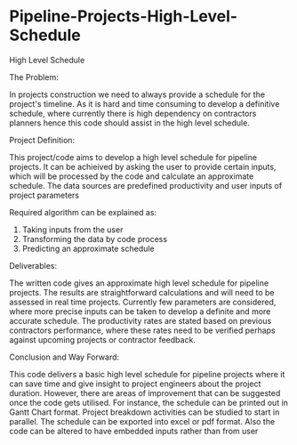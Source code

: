 # Pipeline-Projects-High-Level-Schedule
High Level Schedule 

The Problem:

In projects construction we need to always provide a schedule for the project's timeline. 
As it is hard and time consuming to develop a definitive schedule, where currently there is high dependency on contractors planners hence this code should assist in the high level schedule.

Project Definition:

This project/code aims to develop a high level schedule for pipeline projects.
It can be achieived by asking the user to provide certain inputs, which will be processed by the code and calculate an approximate schedule.
The data sources are predefined productivity and user inputs of project parameters

Required algorithm can be explained as: 
1) Taking inputs from the user
2) Transforming the data by code process
3) Predicting an approximate schedule 

Deliverables:

The written code gives an approximate high level schedule for pipeline projects.
The results are straightforward calculations and will need to be assessed in real time projects.
Currently few parameters are considered, where more precise inputs can be taken to develop a definite and more accurate schedule.
The productivity rates are stated based on previous contractors performance, where these rates need to be verified perhaps against upcoming projects or contractor feedback.

Conclusion and Way Forward:

This code delivers a basic high level schedule for pipeline projects where it can save time and give insight to project engineers about the project duration.
However, there are areas of improvement that can be suggested once the code gets utilised.
For instance, the schedule can be printed out in Gantt Chart format.
Project breakdown activities can be studied to start in parallel.
The schedule can be exported into excel or pdf format.
Also the code can be altered to have embedded inputs rather than from user
